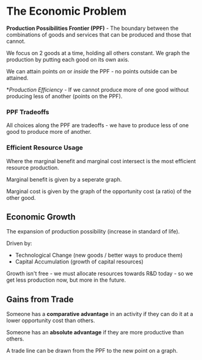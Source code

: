 # The Economic Problem

**Production Possibilities Frontier (PPF)** - The boundary between the combinations of goods and services that can be produced and those that cannot. 

We focus on 2 goods at a time, holding all others constant. We graph the production by putting each good on its own axis. 

We can attain points *on* or *inside* the PPF - no points outside can be attained.

**Production Efficiency* - If we cannot produce more of one good without producing less of another (points on the PPF).

### PPF Tradeoffs

All choices along the PPF are tradeoffs - we have to produce less of one good to produce more of another.


### Efficient Resource Usage

Where the marginal benefit and marginal cost intersect is the most efficient resource production. 

Marginal benefit is given by a seperate graph.

Marginal cost is given by the graph of the opportunity cost (a ratio) of the other good. 

## Economic Growth
The expansion of production possibility (increase in standard of life).

Driven by:
 - Technological Change (new goods / better ways to produce them)
 - Capital Accumulation (growth of capital resources)
 
Growth isn't free - we must allocate resources towards R&D today - so we get less production now, but more in the future.

## Gains from Trade

Someone has a **comparative advantage** in an activity if they can do it at a lower opportunity cost than others.

Someone has an **absolute advantage** if they are more productive than others.

A trade line can be drawn from the PPF to the new point on a graph.
